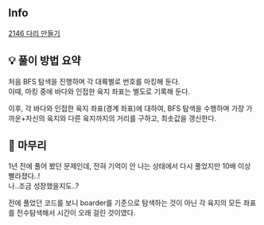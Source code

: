 ## Info
[2146 다리 만들기](https://www.acmicpc.net/problem/2146)

## 💡 풀이 방법 요약
처음 BFS 탐색을 진행하며 각 대륙별로 번호를 마킹해 둔다.  
이때, 마킹 중에 바다와 인접한 육지 좌표는 별도로 기록해 둔다.  
  
이후, 각 바다와 인접한 육지 좌표(경계 좌표)에 대하여, BFS 탐색을 수행하며 가장 가까운+자신의 육지와 다른 육지까지의 거리를 구하고, 최솟값을 갱신한다.

## 🙂 마무리
1년 전에 풀어 봤던 문제인데, 전혀 기억이 안 나는 상태에서 다시 풀었지만 10배 이상 빨라졌다..!  
나..조금 성장했을지도..?  
  
전에 풀었던 코드를 보니 boarder를 기준으로 탐색하는 것이 아닌 각 육지의 모든 좌표를 전수탐색해서 시간이 오래 걸린 것이였다.
